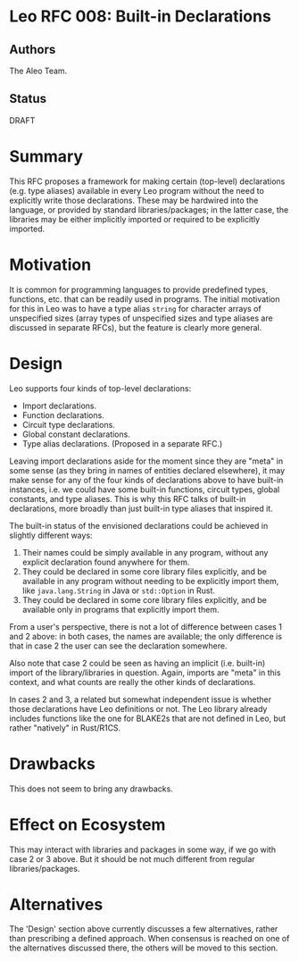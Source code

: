 # Leo RFC 008: Built-in Declarations

## Authors

The Aleo Team.

## Status

DRAFT

# Summary

This RFC proposes a framework for making certain (top-level) declarations (e.g. type aliases)
available in every Leo program without the need to explicitly write those declarations.
These may be hardwired into the language, or provided by standard libraries/packages;
in the latter case, the libraries may be either implicitly imported or required to be explicitly imported.

# Motivation

It is common for programming languages to provide predefined types, functions, etc.
that can be readily used in programs.
The initial motivation for this in Leo was to have a type alias `string` for character arrays of unspecified sizes
(array types of unspecified sizes and type aliases are discussed in separate RFCs),
but the feature is clearly more general.

# Design

Leo supports four kinds of top-level declarations:
- Import declarations.
- Function declarations.
- Circuit type declarations.
- Global constant declarations.
- Type alias declarations. (Proposed in a separate RFC.)

Leaving import declarations aside for the moment since they are "meta" in some sense
(as they bring in names of entities declared elsewhere),
it may make sense for any of the four kinds of declarations above to have built-in instances,
i.e. we could have some built-in functions, circuit types, global constants, and type aliases.
This is why this RFC talks of built-in declarations, more broadly than just built-in type aliases that inspired it.

The built-in status of the envisioned declarations could be achieved in slightly different ways:
1. Their names could be simply available in any program,
   without any explicit declaration found anywhere for them.
2. They could be declared in some core library files explicitly,
   and be available in any program without needing to be explicitly import them,
   like `java.lang.String` in Java or `std::Option` in Rust.
3. They could be declared in some core library files explicitly,
   and be available only in programs that explicitly import them.

From a user's perspective, there is not a lot of difference between cases 1 and 2 above:
in both cases, the names are available; the only difference is that in case 2 the user can see the declaration somewhere.

Also note that case 2 could be seen as having an implicit (i.e. built-in) import of the library/libraries in question.
Again, imports are "meta" in this context, and what counts are really the other kinds of declarations.

In cases 2 and 3, a related but somewhat independent issue is whether those declarations have Leo definitions or not.
The Leo library already includes functions like the one for BLAKE2s that are not defined in Leo,
but rather "natively" in Rust/R1CS.

# Drawbacks

This does not seem to bring any drawbacks.

# Effect on Ecosystem

This may interact with libraries and packages in some way,
if we go with case 2 or 3 above.
But it should be not much different from regular libraries/packages.

# Alternatives

The 'Design' section above currently discusses a few alternatives,
rather than prescribing a defined approach.
When consensus is reached on one of the alternatives discussed there,
the others will be moved to this section.
